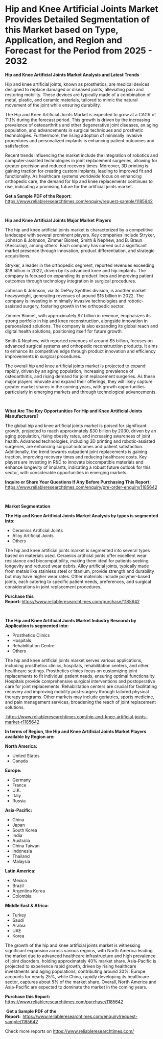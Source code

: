<p><h1>Hip and Knee Artificial Joints Market Provides Detailed Segmentation of this Market based on Type, Application, and Region and Forecast for the Period from 2025 - 2032</h1></p><p><strong>Hip and Knee Artificial Joints Market Analysis and Latest Trends</strong></p>
<p><p>Hip and knee artificial joints, known as prosthetics, are medical devices designed to replace damaged or diseased joints, alleviating pain and restoring mobility. These devices are typically made of a combination of metal, plastic, and ceramic materials, tailored to mimic the natural movement of the joint while ensuring durability.</p><p>The Hip and Knee Artificial Joints Market is expected to grow at a CAGR of 11.1% during the forecast period. This growth is driven by the increasing prevalence of osteoarthritis and other degenerative joint diseases, an aging population, and advancements in surgical techniques and prosthetic technologies. Furthermore, the rising adoption of minimally invasive procedures and personalized implants is enhancing patient outcomes and satisfaction.</p><p>Recent trends influencing the market include the integration of robotics and computer-assisted technologies in joint replacement surgeries, allowing for greater precision and reduced recovery times. Moreover, 3D printing is gaining traction for creating custom implants, leading to improved fit and functionality. As healthcare systems worldwide focus on enhancing orthopedic care, the demand for hip and knee replacements continues to rise, indicating a promising future for the artificial joints market.</p></p>
<p><strong>Get a Sample PDF of the Report:&nbsp;</strong> <a href="https://www.reliableresearchtimes.com/enquiry/request-sample/1185642?utm_campaign=2186&utm_medium=2&utm_source=Github&utm_content=ia&utm_term=28032025&utm_id=hip-and-knee-artificial-joints">https://www.reliableresearchtimes.com/enquiry/request-sample/1185642</a></p>
<p>&nbsp;</p>
<p><strong>Hip and Knee Artificial Joints Major Market Players</strong></p>
<p><p>The hip and knee artificial joints market is characterized by a competitive landscape with several prominent players. Key companies include Stryker, Johnson & Johnson, Zimmer Biomet, Smith & Nephew, and B. Braun (Aesculap), among others. Each company has carved out a significant market presence through innovation, product differentiation, and strategic acquisitions.</p><p>Stryker, a leader in the orthopedic segment, reported revenues exceeding $18 billion in 2022, driven by its advanced knee and hip implants. The company is focused on expanding its product lines and improving patient outcomes through technology integration in surgical procedures.</p><p>Johnson & Johnson, via its DePuy Synthes division, is another market heavyweight, generating revenues of around $15 billion in 2022. The company is investing in minimally invasive technologies and robotic-assisted surgery, fostering growth in the orthopedic sector.</p><p>Zimmer Biomet, with approximately $7 billion in revenue, emphasizes its strong portfolio in hip and knee reconstruction, alongside innovation in personalized solutions. The company is also expanding its global reach and digital health solutions, positioning itself for future growth.</p><p>Smith & Nephew, with reported revenues of around $5 billion, focuses on advanced surgical systems and orthopedic reconstruction products. It aims to enhance its competitive edge through product innovation and efficiency improvements in surgical procedures.</p><p>The overall hip and knee artificial joints market is projected to expand rapidly, driven by an aging population, increasing prevalence of osteoarthritis, and rising demand for joint replacement surgeries. As these major players innovate and expand their offerings, they will likely capture greater market shares in the coming years, with growth opportunities particularly in emerging markets and through technological advancements.</p></p>
<p>&nbsp;</p>
<p><strong>What Are The Key Opportunities For Hip and Knee Artificial Joints Manufacturers?</strong></p>
<p><p>The global hip and knee artificial joints market is poised for significant growth, projected to reach approximately $30 billion by 2030, driven by an aging population, rising obesity rates, and increasing awareness of joint health. Advanced technologies, including 3D printing and robotic-assisted surgeries, are enhancing surgical outcomes and patient satisfaction. Additionally, the trend towards outpatient joint replacements is gaining traction, improving recovery times and reducing healthcare costs. Key players are investing in R&D to innovate biocompatible materials and enhance longevity of implants, indicating a robust future outlook for this sector, with considerable opportunities in emerging markets.</p></p>
<p><strong>Inquire or Share Your Questions If Any Before Purchasing This Report:</strong> <a href="https://www.reliableresearchtimes.com/enquiry/pre-order-enquiry/1185642?utm_campaign=2186&utm_medium=2&utm_source=Github&utm_content=ia&utm_term=28032025&utm_id=hip-and-knee-artificial-joints">https://www.reliableresearchtimes.com/enquiry/pre-order-enquiry/1185642</a></p>
<p>&nbsp;</p>
<p><strong>Market Segmentation</strong></p>
<p><strong>The Hip and Knee Artificial Joints Market Analysis by types is segmented into:</strong></p>
<p><ul><li>Ceramics Artificial Joints</li><li>Alloy Artificial Joints</li><li>Others</li></ul></p>
<p><p>The hip and knee artificial joints market is segmented into several types based on materials used. Ceramics artificial joints offer excellent wear resistance and biocompatibility, making them ideal for patients seeking longevity and reduced wear debris. Alloy artificial joints, typically made from metals like stainless steel or titanium, provide strength and durability but may have higher wear rates. Other materials include polymer-based joints, each catering to specific patient needs, preferences, and surgical considerations in joint replacement procedures.</p></p>
<p><strong>Purchase this Report:&nbsp;</strong><a href="https://www.reliableresearchtimes.com/purchase/1185642?utm_campaign=2186&utm_medium=2&utm_source=Github&utm_content=ia&utm_term=28032025&utm_id=hip-and-knee-artificial-joints">https://www.reliableresearchtimes.com/purchase/1185642</a></p>
<p>&nbsp;</p>
<p><strong>The Hip and Knee Artificial Joints Market Industry Research by Application is segmented into:</strong></p>
<p><ul><li>Prosthetics Clinics</li><li>Hospitals</li><li>Rehabilitation Centre</li><li>Others</li></ul></p>
<p><p>The hip and knee artificial joints market serves various applications, including prosthetics clinics, hospitals, rehabilitation centers, and other healthcare settings. Prosthetics clinics focus on customizing joint replacements to fit individual patient needs, ensuring optimal functionality. Hospitals provide comprehensive surgical interventions and postoperative care for joint replacements. Rehabilitation centers are crucial for facilitating recovery and improving mobility post-surgery through tailored physical therapy programs. Other markets may include geriatrics, sports medicine, and pain management services, broadening the reach of joint replacement solutions.</p></p>
<p><a href="https://www.reliableresearchtimes.com/hip-and-knee-artificial-joints-market-r1185642?utm_campaign=2186&utm_medium=2&utm_source=Github&utm_content=ia&utm_term=28032025&utm_id=hip-and-knee-artificial-joints">&nbsp;https://www.reliableresearchtimes.com/hip-and-knee-artificial-joints-market-r1185642</a></p>
<p><strong>In terms of Region, the Hip and Knee Artificial Joints Market Players available by Region are:</strong></p>
<p>
    <p> <strong> North America: </strong>
        <ul>
            <li>United States</li>
            <li>Canada</li>
        </ul>
        </p> 
    <p> <strong> Europe: </strong>
        <ul>
            <li>Germany</li>
            <li>France</li>
            <li>U.K.</li>
            <li>Italy</li>
            <li>Russia</li>
        </ul>
        </p> 
    <p> <strong> Asia-Pacific: </strong>
        <ul>
            <li>China</li>
            <li>Japan</li>
            <li>South Korea</li>
            <li>India</li>
            <li>Australia</li>
            <li>China Taiwan</li>
            <li>Indonesia</li>
            <li>Thailand</li>
            <li>Malaysia</li>
        </ul>
        </p> 
    <p> <strong> Latin America: </strong>
        <ul>
            <li>Mexico</li>
            <li>Brazil</li>
            <li>Argentina Korea</li>
            <li>Colombia</li>
        </ul>
        </p> 
    <p> <strong> Middle East & Africa: </strong>
        <ul>
            <li>Turkey</li>
            <li>Saudi</li>
            <li>Arabia</li>
            <li>UAE</li>
            <li>Korea</li>
        </ul>
    </p>
    </p>
<p><p>The growth of the hip and knee artificial joints market is witnessing significant expansion across various regions, with North America leading the market due to advanced healthcare infrastructure and high prevalence of joint disorders, holding approximately 40% market share. Asia-Pacific is projected to experience rapid growth, driven by rising healthcare investments and aging populations, contributing around 30%. Europe accounts for nearly 25%, while China, rapidly developing its healthcare sector, captures about 5% of the market share. Overall, North America and Asia-Pacific are expected to dominate the market in the coming years.</p></p>
<p><strong>Purchase this Report: </strong><a href="https://www.reliableresearchtimes.com/purchase/1185642?utm_campaign=2186&utm_medium=2&utm_source=Github&utm_content=ia&utm_term=28032025&utm_id=hip-and-knee-artificial-joints">https://www.reliableresearchtimes.com/purchase/1185642</a></p>
<p>&nbsp;<strong>Get a Sample PDF of the Report:&nbsp;&nbsp;</strong><a href="https://www.reliableresearchtimes.com/enquiry/request-sample/1185642?utm_campaign=2186&utm_medium=2&utm_source=Github&utm_content=ia&utm_term=28032025&utm_id=hip-and-knee-artificial-joints">https://www.reliableresearchtimes.com/enquiry/request-sample/1185642</a></p>
<p><strong></strong></p>
<p>Check more reports on <a href="https://www.reliableresearchtimes.com/?utm_campaign=2186&utm_medium=2&utm_source=Github&utm_content=ia&utm_term=28032025&utm_id=hip-and-knee-artificial-joints">https://www.reliableresearchtimes.com/</a></p>